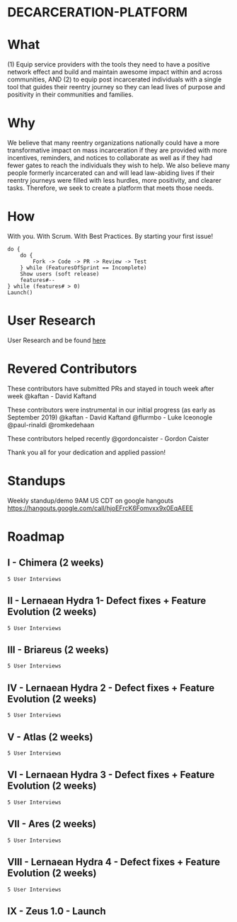 # DECARCERATION-PLATFORM
# What
(1) Equip service providers with the tools they need to have a positive network effect and build and maintain awesome impact within and across communities, AND (2) to equip post incarcerated individuals with a single tool that guides their reentry journey so they can lead lives of purpose and positivity in their communities and families.

# Why
We believe that many reentry organizations nationally could have a more transformative impact on mass incarceration if they are provided with more incentives, reminders, and notices to collaborate as well as if they had fewer gates to reach the individuals they wish to help. We also believe many people formerly incarcerated can and will lead law-abiding lives if their reentry journeys were filled with less hurdles, more positivity, and clearer tasks. Therefore, we seek to create a platform that meets those needs.

# How
With you.
With Scrum.
With Best Practices.
By starting your first issue!

```
do {
    do {
        Fork -> Code -> PR -> Review -> Test
    } while (FeaturesOfSprint == Incomplete)
    Show users (soft release)
    features#--
} while (features# > 0)
Launch()
```

# User Research
User Research and be found [here](https://docs.google.com/document/d/1T5tx78YrjtgtUsQMM7hu6QfJPlwbWESn3ZhBSLw504o/edit#heading=h.y6qihjxpo44m)

# Revered Contributors
These contributors have submitted PRs and stayed in touch week after week
@kaftan - David Kaftand

These contributors were instrumental in our initial progress (as early as September 2019)
@kaftan - David Kaftand
@flurmbo - Luke Iceonogle
@paul-rinaldi
@romkedehaan

These contributors helped recently
@gordoncaister - Gordon Caister

Thank you all for your dedication and applied passion!

# Standups

Weekly standup/demo 9AM US CDT on google hangouts
https://hangouts.google.com/call/hjoEFrcK6Fomvxx9x0EqAEEE

# Roadmap

## I - Chimera (2 weeks)
    5 User Interviews
## II - Lernaean Hydra 1- Defect fixes + Feature Evolution (2 weeks)
    5 User Interviews
## III - Briareus  (2 weeks)
    5 User Interviews
## IV - Lernaean Hydra 2 - Defect fixes + Feature Evolution (2 weeks)
    5 User Interviews
## V - Atlas (2 weeks)
    5 User Interviews
## VI - Lernaean Hydra 3 - Defect fixes + Feature Evolution (2 weeks)
    5 User Interviews
## VII - Ares (2 weeks)
    5 User Interviews
## VIII - Lernaean Hydra 4 - Defect fixes + Feature Evolution (2 weeks)
    5 User Interviews
## IX - Zeus 1.0 - Launch
